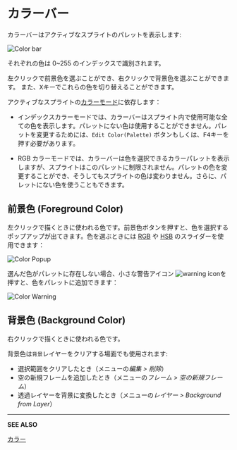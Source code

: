 # カラーバー

カラーバーはアクティブなスプライトのパレットを表示します:

![Color bar](color-bar/color-bar.png)

それぞれの色は 0~255 のインデックスで識別されます。

<kbd>左クリック</kbd>で前景色を選ぶことができ、<kbd>右クリック</kbd>で背景色を選ぶことができます。
また、<kbd>X</kbd>キーでこれらの色を切り替えることができます。

アクティブなスプライトの[カラーモード](color-mode.md)に依存します：

* インデックスカラーモードでは、カラーバーはスプライト内で使用可能な全ての色を表示します。パレットにない色は使用することができません。パレットを変更するためには、`Edit Color(Palette)` ボタンもしくは、<kbd>F4</kbd>キーを押す必要があります。

* RGB カラーモードでは、カラーバーは色を選択できるカラーパレットを表示しますが、スプライトはこのパレットに制限されません。パレットの色を変更することができ、そうしてもスプライトの色は変わりません。さらに、パレットにない色を使うこともできます。

## 前景色 (Foreground Color)

<kbd>左クリック</kbd>で描くときに使われる色です。前景色ボタンを押すと、色を選択するポップアップが出てきます。色を選ぶときには [RGB](http://en.wikipedia.org/wiki/RGB_color_model) や
[HSB](http://en.wikipedia.org/wiki/HSL_and_HSV) のスライダーを使用できます：

![Color Popup](color-bar/color-popup.png)

選んだ色がパレットに存在しない場合、小さな警告アイコン ![warning icon](color-bar/color-warning-icon.png)を押すと、色をパレットに追加できます：

![Color Warning](color-bar/color-warning.png)


## 背景色 (Background Color)

<kbd>右クリック</kbd>で描くときに使われる色です。

背景色は`背景`レイヤーをクリアする場面でも使用されます:

* 選択範囲をクリアしたとき（メニューの*編集 > 削除*）
* 空の新規フレームを追加したとき（メニューの*フレーム > 空の新規フレーム*）
* 透過レイヤーを背景に変換したとき（メニューの*レイヤー > Background from Layer*）

---

**SEE ALSO**

[カラー](color.md)
